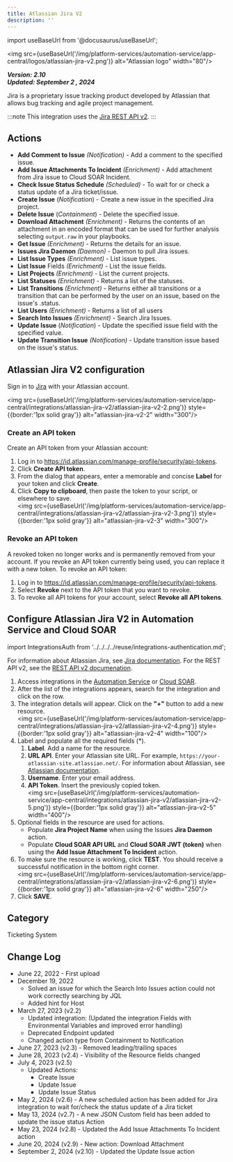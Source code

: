 ```yaml
---
title: Atlassian Jira V2
description: ''
---
```


import useBaseUrl from '@docusaurus/useBaseUrl';

<img src={useBaseUrl('/img/platform-services/automation-service/app-central/logos/atlassian-jira-v2.png')} alt="Atlassian logo" width="80"/>

***Version: 2.10  
Updated: September 2 , 2024***

Jira is a proprietary issue tracking product developed by Atlassian that allows bug tracking and agile project management.

:::note
This integration uses the [Jira REST API v2](https://developer.atlassian.com/cloud/jira/platform/rest/v2/intro/#about).
:::

## Actions

* **Add Comment to Issue** *(Notification)* - Add a comment to the specified issue.
* **Add Issue Attachments To Incident** *(Enrichment)* - Add attachment from Jira issue to Cloud SOAR Incident.
* **Check Issue Status Schedule** *(Scheduled)* - To wait for or check a status update of a Jira ticket/issue.
* **Create Issue** (*Notification*) - Create a new issue in the specified Jira project.
* **Delete Issue** (*Containment*) - Delete the specified issue.
* **Download Attachment** *(Enrichment)* - Returns the contents of an attachment in an encoded format that can be used for further analysis selecting `output.raw` in your playbooks.
* **Get Issue** *(Enrichment)* - Returns the details for an issue.
* **Issues Jira Daemon** *(Daemon)* - Daemon to pull Jira issues.
* **List Issue Types** *(Enrichment)* - List issue types.
* **List Issue** Fields *(Enrichment)* - List the issue fields.
* **List Projects** *(Enrichment)* - List the current projects.
* **List Statuses** *(Enrichment)* - Returns a list of the statuses.
* **List Transitions** *(Enrichment)* - Returns either all transitions or a transition that can be performed by the user on an issue, based on the issue's .status.
* **List Users** *(Enrichment)* - Returns a list of all users
* **Search Into Issues** *(Enrichment)* - Search Jira Issues.
* **Update Issue** (*Notification*) - Update the specified issue field with the specified value.
* **Update Transition Issue** *(Notification)* - Update transition issue based on the issue's status.

## Atlassian Jira V2 configuration

Sign in to [Jira](https://id.atlassian.com) with your Atlassian account.

<img src={useBaseUrl('/img/platform-services/automation-service/app-central/integrations/atlassian-jira-v2/atlassian-jira-v2-2.png')} style={{border:'1px solid gray'}} alt="atlassian-jira-v2-2" width="300"/>

### Create an API token

Create an API token from your Atlassian account:
1. Log in to https://id.atlassian.com/manage-profile/security/api-tokens.
1. Click **Create API token**.
1. From the dialog that appears, enter a memorable and concise **Label** for your token and click **Create**.
1. Click **Copy to clipboard**, then paste the token to your script, or elsewhere to save.<br/><img src={useBaseUrl('/img/platform-services/automation-service/app-central/integrations/atlassian-jira-v2/atlassian-jira-v2-3.png')} style={{border:'1px solid gray'}} alt="atlassian-jira-v2-3" width="300"/>

### Revoke an API token

A revoked token no longer works and is permanently removed from your account. If you revoke an API token currently being used, you can replace it with a new token. To revoke an API token:
1. Log in to https://id.atlassian.com/manage-profile/security/api-tokens.
1. Select **Revoke** next to the API token that you want to revoke.
1. To revoke all API tokens for your account, select **Revoke all API tokens**.

## Configure Atlassian Jira V2 in Automation Service and Cloud SOAR

import IntegrationsAuth from '../../../../reuse/integrations-authentication.md';

<IntegrationsAuth/>

For information about Atlassian Jira, see [Jira documentation]( https://confluence.atlassian.com/jira). For the REST API v2, see the [REST API v2 documenation](https://developer.atlassian.com/cloud/jira/platform/rest/v2/intro/).

1. Access integrations in the [Automation Service](/docs/platform-services/automation-service/automation-service-integrations/#view-integrations) or [Cloud SOAR](/docs/cloud-soar/automation).
1. After the list of the integrations appears, search for the integration and click on the row.
1. The integration details will appear. Click on the **"+"** button to add a new resource.<br/><img src={useBaseUrl('/img/platform-services/automation-service/app-central/integrations/atlassian-jira-v2/atlassian-jira-v2-4.png')} style={{border:'1px solid gray'}} alt="atlassian-jira-v2-4" width="100"/>
1. Label and populate all the required fields (\*).
    1. **Label**. Add a name for the resource.
    1. **URL API**. Enter your Atlassian site URL. For example, `https://your-atlassian-site.atlassian.net/`. For information about Atlassian, see [Atlassian documentation](https://developer.atlassian.com/cloud/jira/platform/rest/v2/intro/#about).
    1. **Username**. Enter your email address.
    1. **API Token**. Insert the previously copied token.<br/><img src={useBaseUrl('/img/platform-services/automation-service/app-central/integrations/atlassian-jira-v2/atlassian-jira-v2-5.png')} style={{border:'1px solid gray'}} alt="atlassian-jira-v2-5" width="400"/>
1. Optional fields in the resource are used for actions.
    * Populate **Jira Project Name** when using the Issues **Jira Daemon** action.
    * Populate **Cloud SOAR API URL** and **Cloud SOAR JWT (token)** when using the **Add Issue Attachment To Incident** action.
1. To make sure the resource is working, click **TEST**. You should receive a successful notification in the bottom right corner.<br/><img src={useBaseUrl('/img/platform-services/automation-service/app-central/integrations/atlassian-jira-v2/atlassian-jira-v2-6.png')} style={{border:'1px solid gray'}} alt="atlassian-jira-v2-6" width="250"/>
1. Click **SAVE**.

## Category

Ticketing System

## Change Log

* June 22, 2022 - First upload
* December 19, 2022
    + Solved an issue for which the Search Into Issues action could not work correctly searching by JQL
    + Added hint for Host
* March 27, 2023 (v2.2)
    + Updated integration: (Updated the integration Fields with Environmental Variables and improved error handling)
    + Deprecated Endpoint updated
    + Changed action type from Containment to Notification
* June 27, 2023 (v2.3) - Removed leading/trailing spaces
* June 28, 2023 (v2.4) - Visibility of the Resource fields changed
* July 4, 2023 (v2.5)
    + Updated Actions:
        - Create Issue
        - Update Issue
        - Update Issue Status
* May 2, 2024 (v2.6) - A new scheduled action has been added for Jira integration to wait for/check the status update of a Jira ticket
* May 13, 2024 (v2.7) - A new JSON Custom field has been added to update the issue status Action
* May 23, 2024 (v2.8) - Updated the Add Issue Attachments To Incident action
* June 20, 2024 (v2.9) - New action: Download Attachment
* September 2, 2024 (v2.10) -  Updated the Update Issue action

